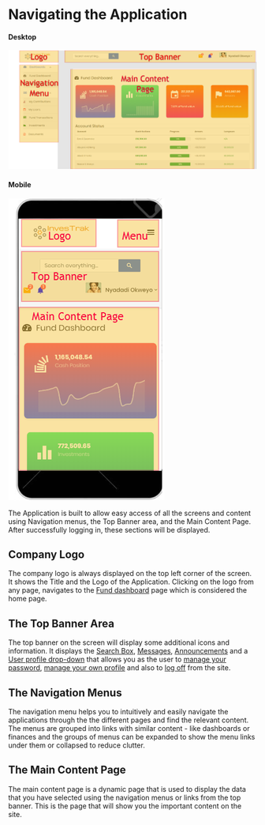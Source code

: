 # Navigating the Application
<!-- tabs:start -->
#### **Desktop**
![alt text](images/2.1_App_Overview.png "App Overview")

#### **Mobile**
![alt text](images/2.1_App_Overview_Mobile.png "App Overview")

<!-- tabs:end -->

The Application is built to allow easy access of all the screens and content using Navigation menus, the Top Banner area, and the  Main Content Page. After successfully logging in, these sections will be displayed.

## Company Logo
The company logo is always displayed on the top left corner of the screen. It shows the Title and the Logo of the Application. Clicking on the logo from any page, navigates to the [Fund dashboard](dashboards.md#fund-dashboard) page which is considered the home page.

## The Top Banner Area
 The top banner on the screen will display some additional icons and information. It displays the [Search Box](top-banner.md#search-box), [Messages](top-banner.md#messages), [Announcements](top-banner.md#announcements) and a [User profile drop-down](top-banner.md#user-drop-down) that allows you as the user to [manage  your password](top-banner.md#change-password), [manage your own profile](top-banner.md#member-profile) and also to [log off](top-banner.md#log-out) from the site.

## The Navigation Menus
The navigation menu helps you to intuitively and easily navigate  the applications  through the the different pages and find the relevant content. The menus are grouped into links with similar content - like dashboards or finances and the groups of menus can be expanded to show the menu links under them or collapsed to reduce clutter.

## The Main Content Page
The main content page is a dynamic page that is used to display the data that you have selected using the navigation menus or links from the top banner. This is the page that will show you the important content on the site.
